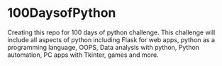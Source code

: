 # 100DaysofPython
Creating this repo for 100 days of python challenge. This challenge will include all aspects of python including Flask for web apps, python as a programming language, OOPS, Data analysis with python, Python automation, PC apps with Tkinter, games and more.
